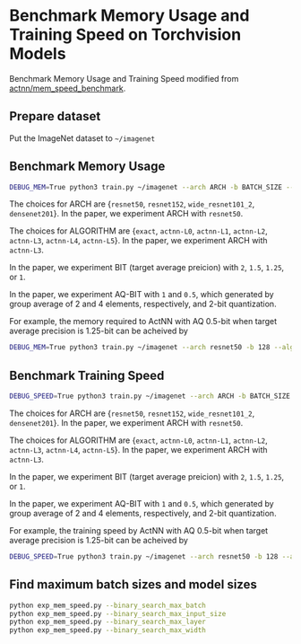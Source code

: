 # Benchmark Memory Usage and Training Speed on Torchvision Models

Benchmark Memory Usage and Training Speed modified from [actnn/mem_speed_benchmark](https://github.com/ucbrise/actnn/tree/main/mem_speed_benchmark).

## Prepare dataset
Put the ImageNet dataset to `~/imagenet`

## Benchmark Memory Usage
```bash
DEBUG_MEM=True python3 train.py ~/imagenet --arch ARCH -b BATCH_SIZE --alg ALGORITHM --bit BIT --aq-bit AQ-BIT
```
The choices for ARCH are {```resnet50```, ```resnet152```, ```wide_resnet101_2```, ```densenet201```}. In the paper, we experiment ARCH with ```resnet50```. 

The choices for ALGORITHM are {```exact```, ```actnn-L0```, ```actnn-L1```, ```actnn-L2```, ```actnn-L3```, ```actnn-L4```, ```actnn-L5```}. In the paper, we experiment ARCH with ```actnn-L3```.

In the paper, we experiment BIT (target average preicion) with ```2```, ```1.5```, ```1.25```, or ```1```.

In the paper, we experiment AQ-BIT with ```1``` and ```0.5```, which generated by group average of 2 and 4 elements, respectively, and 2-bit quantization. 

For example, the memory required to ActNN with AQ 0.5-bit when target average precision is 1.25-bit can be acheived by
```bash
DEBUG_MEM=True python3 train.py ~/imagenet --arch resnet50 -b 128 --alg actnn-L3 --bit 1.25 --aq-bit 0.5
```

## Benchmark Training Speed
```bash
DEBUG_SPEED=True python3 train.py ~/imagenet --arch ARCH -b BATCH_SIZE --alg ALGORITHM
```
The choices for ARCH are {```resnet50```, ```resnet152```, ```wide_resnet101_2```, ```densenet201```}. In the paper, we experiment ARCH with ```resnet50```. 

The choices for ALGORITHM are {```exact```, ```actnn-L0```, ```actnn-L1```, ```actnn-L2```, ```actnn-L3```, ```actnn-L4```, ```actnn-L5```}. In the paper, we experiment ARCH with ```actnn-L3```.

In the paper, we experiment BIT (target average preicion) with ```2```, ```1.5```, ```1.25```, or ```1```.

In the paper, we experiment AQ-BIT with ```1``` and ```0.5```, which generated by group average of 2 and 4 elements, respectively, and 2-bit quantization. 

For example, the training speed by ActNN with AQ 0.5-bit when target average precision is 1.25-bit can be acheived by
```bash
DEBUG_SPEED=True python3 train.py ~/imagenet --arch resnet50 -b 128 --alg actnn-L3 --bit 1.25 --aq-bit 0.5
```

## Find maximum batch sizes and model sizes
```bash
python exp_mem_speed.py --binary_search_max_batch
python exp_mem_speed.py --binary_search_max_input_size
python exp_mem_speed.py --binary_search_max_layer
python exp_mem_speed.py --binary_search_max_width
```
